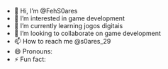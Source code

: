- 👋 Hi, I’m @FehS0ares
- 👀 I’m interested in game development
- 🌱 I’m currently learning jogos digitais
- 💞️ I’m looking to collaborate on game development
- 📫 How to reach me @s0ares_29
- 😄 Pronouns: 
- ⚡ Fun fact: 

<!---
FehS0ares/FehS0ares is a ✨ special ✨ repository because its `README.md` (this file) appears on your GitHub profile.
You can click the Preview link to take a look at your changes.
--->
